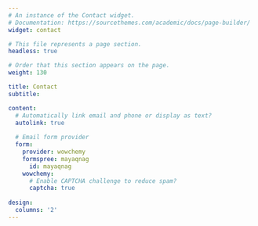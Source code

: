 ```yaml
---
# An instance of the Contact widget.
# Documentation: https://sourcethemes.com/academic/docs/page-builder/
widget: contact

# This file represents a page section.
headless: true

# Order that this section appears on the page.
weight: 130

title: Contact
subtitle:

content:
  # Automatically link email and phone or display as text?
  autolink: true
  
  # Email form provider
  form:
    provider: wowchemy 
    formspree: mayaqnag
      id: mayaqnag
    wowchemy:
      # Enable CAPTCHA challenge to reduce spam?
      captcha: true 
  
design:
  columns: '2'
---
```

